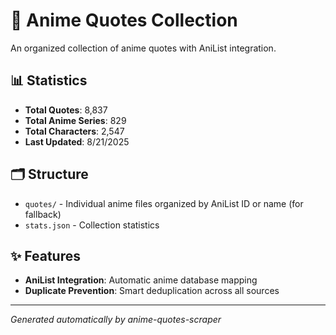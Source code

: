 # 🎌 Anime Quotes Collection

An organized collection of anime quotes with AniList integration.

## 📊 Statistics

- **Total Quotes**: 8,837
- **Total Anime Series**: 829
- **Total Characters**: 2,547
- **Last Updated**: 8/21/2025

## 🗂️ Structure

- `quotes/` - Individual anime files organized by AniList ID or name  (for fallback)
- `stats.json` - Collection statistics

## ✨ Features

- **AniList Integration**: Automatic anime database mapping
- **Duplicate Prevention**: Smart deduplication across all sources

---
*Generated automatically by anime-quotes-scraper*
